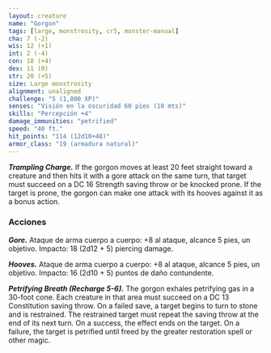```yaml
---
layout: creature
name: "Gorgon"
tags: [large, monstrosity, cr5, monster-manual]
cha: 7 (-2)
wis: 12 (+1)
int: 2 (-4)
con: 18 (+4)
dex: 11 (0)
str: 20 (+5)
size: Large monstrosity
alignment: unaligned
challenge: "5 (1,800 XP)"
senses: "Visión en la oscuridad 60 pies (18 mts)"
skills: "Percepción +4"
damage_immunities: "petrified"
speed: "40 ft."
hit_points: "114 (12d10+48)"
armor_class: "19 (armadura natural)"
---
```


***Trampling Charge.*** If the gorgon moves at least 20 feet straight toward a creature and then hits it with a gore attack on the same turn, that target must succeed on a DC 16 Strength saving throw or be knocked prone. If the target is prone, the gorgon can make one attack with its hooves against it as a bonus action.

### Acciones

***Gore.*** Ataque de arma cuerpo a cuerpo: +8 al ataque, alcance 5 pies, un objetivo. Impacto: 18 (2d12 + 5) piercing damage.

***Hooves.*** Ataque de arma cuerpo a cuerpo: +8 al ataque, alcance 5 pies, un objetivo. Impacto: 16 (2d10 + 5) puntos de daño contundente.

***Petrifying Breath (Recharge 5-6).*** The gorgon exhales petrifying gas in a 30-foot cone. Each creature in that area must succeed on a DC 13 Constitution saving throw. On a failed save, a target begins to turn to stone and is restrained. The restrained target must repeat the saving throw at the end of its next turn. On a success, the effect ends on the target. On a failure, the target is petrified until freed by the greater restoration spell or other magic.